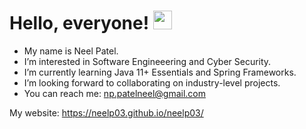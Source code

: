 # Hello, everyone! <img src="https://raw.githubusercontent.com/MartinHeinz/MartinHeinz/master/wave.gif" width="30px">
- My name is Neel Patel.
- I’m interested in Software Engineeering and Cyber Security. 
- I’m currently learning Java 11+ Essentials and Spring Frameworks.
- I’m looking forward to collaborating on industry-level projects. 
- You can reach me: np.patelneel@gmail.com

My website: https://neelp03.github.io/neelp03/

<!---
neel-p1103/neel-p1103 is a ✨ special ✨ repository because its `README.md` (this file) appears on your GitHub profile.
You can click the Preview link to take a look at your changes.
--->
